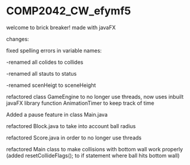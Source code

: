 # COMP2042_CW_efymf5

welcome to brick breaker! made with javaFX

changes:

fixed spelling errors in variable names:

-renamed all colides to collides

-renamed all stauts to status

-renamed scenHeigt to sceneHeight


refactored class GameEngine to no longer use threads, now uses inbuilt javaFX library function AnimationTimer to keep track of time

Added a pause feature in class Main.java

refactored Block.java to take into account ball radius

refactored Score.java in order to no longer use threads

refactored Main class to make collisions with bottom wall work properly (added resetCollideFlags(); to if statement where ball hits bottom wall)




